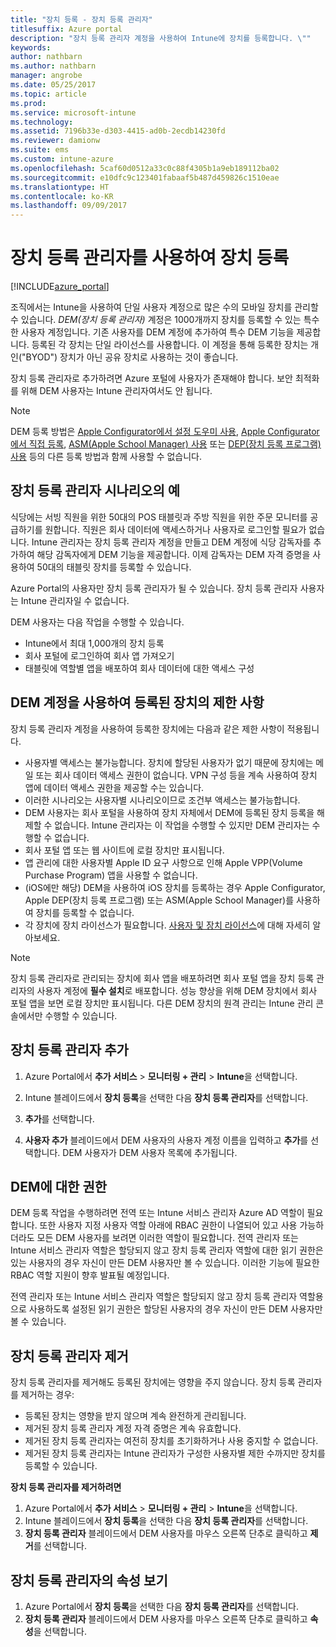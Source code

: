 ```yaml
---
title: "장치 등록 - 장치 등록 관리자"
titlesuffix: Azure portal
description: "장치 등록 관리자 계정을 사용하여 Intune에 장치를 등록합니다. \""
keywords: 
author: nathbarn
ms.author: nathbarn
manager: angrobe
ms.date: 05/25/2017
ms.topic: article
ms.prod: 
ms.service: microsoft-intune
ms.technology: 
ms.assetid: 7196b33e-d303-4415-ad0b-2ecdb14230fd
ms.reviewer: damionw
ms.suite: ems
ms.custom: intune-azure
ms.openlocfilehash: 5caf60d0512a33c0c88f4305b1a9eb189112ba02
ms.sourcegitcommit: e10dfc9c123401fabaaf5b487d459826c1510eae
ms.translationtype: HT
ms.contentlocale: ko-KR
ms.lasthandoff: 09/09/2017
---
```

# <a name="enroll-devices-using-device-enrollment-manager"></a>장치 등록 관리자를 사용하여 장치 등록

[!INCLUDE[azure_portal](./includes/azure_portal.md)]

조직에서는 Intune을 사용하여 단일 사용자 계정으로 많은 수의 모바일 장치를 관리할 수 있습니다. *DEM(장치 등록 관리자)* 계정은 1000개까지 장치를 등록할 수 있는 특수한 사용자 계정입니다. 기존 사용자를 DEM 계정에 추가하여 특수 DEM 기능을 제공합니다. 등록된 각 장치는 단일 라이선스를 사용합니다. 이 계정을 통해 등록한 장치는 개인("BYOD") 장치가 아닌 공유 장치로 사용하는 것이 좋습니다.  

장치 등록 관리자로 추가하려면 Azure 포털에 사용자가 존재해야 합니다. 보안 최적화를 위해 DEM 사용자는 Intune 관리자여서도 안 됩니다.

>[!NOTE]
>DEM 등록 방법은 [Apple Configurator에서 설정 도우미 사용](apple-configurator-setup-assistant-enroll-ios.md), [Apple Configurator에서 직접 등록](apple-configurator-direct-enroll-ios.md), [ASM(Apple School Manager) 사용](apple-school-manager-set-up-ios.md) 또는 [DEP(장치 등록 프로그램) 사용](device-enrollment-program-enroll-ios.md) 등의 다른 등록 방법과 함께 사용할 수 없습니다.

## <a name="example-of-a-device-enrollment-manager-scenario"></a>장치 등록 관리자 시나리오의 예

식당에는 서빙 직원을 위한 50대의 POS 태블릿과 주방 직원을 위한 주문 모니터를 공급하기를 원합니다. 직원은 회사 데이터에 액세스하거나 사용자로 로그인할 필요가 없습니다. Intune 관리자는 장치 등록 관리자 계정을 만들고 DEM 계정에 식당 감독자를 추가하여 해당 감독자에게 DEM 기능을 제공합니다. 이제 감독자는 DEM 자격 증명을 사용하여 50대의 태블릿 장치를 등록할 수 있습니다.

Azure Portal의 사용자만 장치 등록 관리자가 될 수 있습니다. 장치 등록 관리자 사용자는 Intune 관리자일 수 없습니다.

DEM 사용자는 다음 작업을 수행할 수 있습니다.

-   Intune에서 최대 1,000개의 장치 등록
-   회사 포털에 로그인하여 회사 앱 가져오기
-   태블릿에 역할별 앱을 배포하여 회사 데이터에 대한 액세스 구성

## <a name="limitations-of-devices-that-are-enrolled-with-a-dem-account"></a>DEM 계정을 사용하여 등록된 장치의 제한 사항

장치 등록 관리자 계정을 사용하여 등록한 장치에는 다음과 같은 제한 사항이 적용됩니다.

  - 사용자별 액세스는 불가능합니다. 장치에 할당된 사용자가 없기 때문에 장치에는 메일 또는 회사 데이터 액세스 권한이 없습니다. VPN 구성 등을 계속 사용하여 장치 앱에 데이터 액세스 권한을 제공할 수는 있습니다.
  - 이러한 시나리오는 사용자별 시나리오이므로 조건부 액세스는 불가능합니다.
  - DEM 사용자는 회사 포털을 사용하여 장치 자체에서 DEM에 등록된 장치 등록을 해제할 수 없습니다. Intune 관리자는 이 작업을 수행할 수 있지만 DEM 관리자는 수행할 수 없습니다.
  - 회사 포털 앱 또는 웹 사이트에 로컬 장치만 표시됩니다.
  - 앱 관리에 대한 사용자별 Apple ID 요구 사항으로 인해 Apple VPP(Volume Purchase Program) 앱을 사용할 수 없습니다.
  - (iOS에만 해당) DEM을 사용하여 iOS 장치를 등록하는 경우 Apple Configurator, Apple DEP(장치 등록 프로그램) 또는 ASM(Apple School Manager)를 사용하여 장치를 등록할 수 없습니다.
  - 각 장치에 장치 라이선스가 필요합니다. [사용자 및 장치 라이선스](licenses-assign.md#how-user-and-device-licenses-affect-access-to-services)에 대해 자세히 알아보세요.


> [!NOTE]
> 장치 등록 관리자로 관리되는 장치에 회사 앱을 배포하려면 회사 포털 앱을 장치 등록 관리자의 사용자 계정에 **필수 설치**로 배포합니다.
> 성능 향상을 위해 DEM 장치에서 회사 포털 앱을 보면 로컬 장치만 표시됩니다. 다른 DEM 장치의 원격 관리는 Intune 관리 콘솔에서만 수행할 수 있습니다.


## <a name="add-a-device-enrollment-manager"></a>장치 등록 관리자 추가

1.  Azure Portal에서 **추가 서비스** > **모니터링 + 관리** > **Intune**을 선택합니다.

2.  Intune 블레이드에서 **장치 등록**을 선택한 다음 **장치 등록 관리자**를 선택합니다.

3.  **추가**를 선택합니다.

4.  **사용자 추가** 블레이드에서 DEM 사용자의 사용자 계정 이름을 입력하고 **추가**를 선택합니다. DEM 사용자가 DEM 사용자 목록에 추가됩니다.

## <a name="permissions-for-dem"></a>DEM에 대한 권한

DEM 등록 작업을 수행하려면 전역 또는 Intune 서비스 관리자 Azure AD 역할이 필요합니다. 또한 사용자 지정 사용자 역할 아래에 RBAC 권한이 나열되어 있고 사용 가능하더라도 모든 DEM 사용자를 보려면 이러한 역할이 필요합니다. 전역 관리자 또는 Intune 서비스 관리자 역할은 할당되지 않고 장치 등록 관리자 역할에 대한 읽기 권한은 있는 사용자의 경우 자신이 만든 DEM 사용자만 볼 수 있습니다. 이러한 기능에 필요한 RBAC 역할 지원이 향후 발표될 예정입니다.

전역 관리자 또는 Intune 서비스 관리자 역할은 할당되지 않고 장치 등록 관리자 역할용으로 사용하도록 설정된 읽기 권한은 할당된 사용자의 경우 자신이 만든 DEM 사용자만 볼 수 있습니다.

## <a name="remove-a-device-enrollment-manager"></a>장치 등록 관리자 제거

장치 등록 관리자를 제거해도 등록된 장치에는 영향을 주지 않습니다. 장치 등록 관리자를 제거하는 경우:

-   등록된 장치는 영향을 받지 않으며 계속 완전하게 관리됩니다.
-   제거된 장치 등록 관리자 계정 자격 증명은 계속 유효합니다.
-   제거된 장치 등록 관리자는 여전히 장치를 초기화하거나 사용 중지할 수 없습니다.
-   제거된 장치 등록 관리자는 Intune 관리자가 구성한 사용자별 제한 수까지만 장치를 등록할 수 있습니다.

**장치 등록 관리자를 제거하려면**

1. Azure Portal에서 **추가 서비스** > **모니터링 + 관리** > **Intune**을 선택합니다.
2. Intune 블레이드에서 **장치 등록**을 선택한 다음 **장치 등록 관리자**를 선택합니다.
3. **장치 등록 관리자** 블레이드에서 DEM 사용자를 마우스 오른쪽 단추로 클릭하고 **제거**를 선택합니다.

## <a name="view-the-properties-of-a-device-enrollment-manager"></a>장치 등록 관리자의 속성 보기

1. Azure Portal에서 **장치 등록**을 선택한 다음 **장치 등록 관리자**를 선택합니다.
2. **장치 등록 관리자** 블레이드에서 DEM 사용자를 마우스 오른쪽 단추로 클릭하고 **속성**을 선택합니다.

